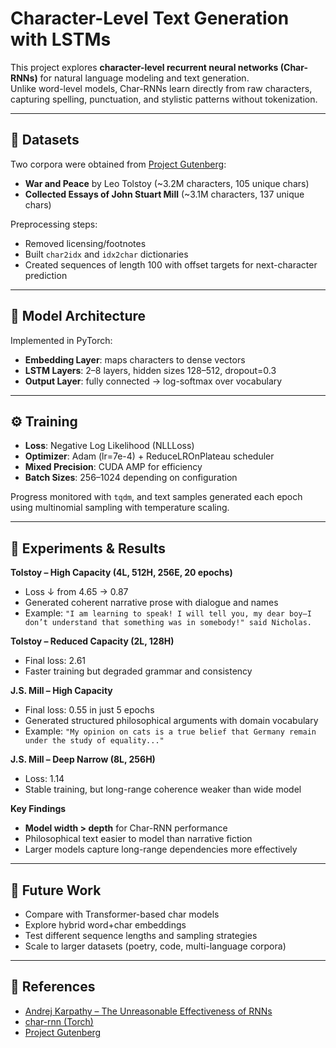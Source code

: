 # Character-Level Text Generation with LSTMs

This project explores **character-level recurrent neural networks (Char-RNNs)** for natural language modeling and text generation.  
Unlike word-level models, Char-RNNs learn directly from raw characters, capturing spelling, punctuation, and stylistic patterns without tokenization.

---

## 📂 Datasets
Two corpora were obtained from [Project Gutenberg](https://www.gutenberg.org/):
- **War and Peace** by Leo Tolstoy (~3.2M characters, 105 unique chars)
- **Collected Essays of John Stuart Mill** (~3.1M characters, 137 unique chars)

Preprocessing steps:
- Removed licensing/footnotes
- Built `char2idx` and `idx2char` dictionaries
- Created sequences of length 100 with offset targets for next-character prediction

---

## 🧠 Model Architecture
Implemented in PyTorch:
- **Embedding Layer**: maps characters to dense vectors
- **LSTM Layers**: 2–8 layers, hidden sizes 128–512, dropout=0.3
- **Output Layer**: fully connected → log-softmax over vocabulary

---

## ⚙️ Training
- **Loss**: Negative Log Likelihood (NLLLoss)  
- **Optimizer**: Adam (lr=7e-4) + ReduceLROnPlateau scheduler  
- **Mixed Precision**: CUDA AMP for efficiency  
- **Batch Sizes**: 256–1024 depending on configuration  

Progress monitored with `tqdm`, and text samples generated each epoch using multinomial sampling with temperature scaling.

---

## 🧪 Experiments & Results
**Tolstoy – High Capacity (4L, 512H, 256E, 20 epochs)**  
- Loss ↓ from 4.65 → 0.87  
- Generated coherent narrative prose with dialogue and names  
- Example: `"I am learning to speak! I will tell you, my dear boy—I don’t understand that something was in somebody!" said Nicholas.`

**Tolstoy – Reduced Capacity (2L, 128H)**  
- Final loss: 2.61  
- Faster training but degraded grammar and consistency  

**J.S. Mill – High Capacity**  
- Final loss: 0.55 in just 5 epochs  
- Generated structured philosophical arguments with domain vocabulary  
- Example: `"My opinion on cats is a true belief that Germany remain under the study of equality..."`

**J.S. Mill – Deep Narrow (8L, 256H)**  
- Loss: 1.14  
- Stable training, but long-range coherence weaker than wide model  

**Key Findings**  
- **Model width > depth** for Char-RNN performance  
- Philosophical text easier to model than narrative fiction  
- Larger models capture long-range dependencies more effectively  

---

## 🚀 Future Work
- Compare with Transformer-based char models  
- Explore hybrid word+char embeddings  
- Test different sequence lengths and sampling strategies  
- Scale to larger datasets (poetry, code, multi-language corpora)

---

## 📎 References
- [Andrej Karpathy – The Unreasonable Effectiveness of RNNs](http://karpathy.github.io/2015/05/21/rnn-effectiveness/)  
- [char-rnn (Torch)](https://github.com/karpathy/char-rnn)  
- [Project Gutenberg](https://www.gutenberg.org/)
